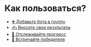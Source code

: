 # Как пользоваться?

- [➕ Добавьте бота в группу](/add-bot-to-group/)
- [✍️ Вносите свои результаты](/adding-results/)
- [👀 Отслеживайте прогресс](/tracking-progress/)
- [:tada: Встречайте победителя](/praise-the-winner/)
